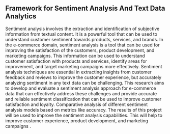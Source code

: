 ## Framework for Sentiment Analysis And Text Data Analytics 

Sentiment analysis involves the extraction and identification of subjective information from textual content. It is a powerful tool that can be used to understand customer sentiment towards products, services, and brands. In the e-commerce domain, sentiment analysis is a tool that can be used for improving the satisfaction of the customers, product development, and marketing campaigns. This information can be used to understand customer satisfaction with products and services, identify areas for improvement, and target marketing campaigns more effectively. Sentiment analysis techniques are essential in extracting insights from customer feedback and reviews to improve the customer experience, but accurately analyzing sentiment in any text data can be challenging. This research aims to develop and evaluate a sentiment analysis approach for e-commerce data that can effectively address these challenges and provide accurate and reliable sentiment classification that can be used to improve customer satisfaction and loyalty. Comparative analysis of different sentiment analysis models based on metrics like accuracy. The results of this project will be used to improve the sentiment analysis capabilities. This will help to improve customer experience, product development, and marketing campaigns .
